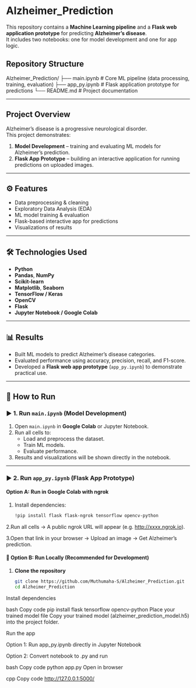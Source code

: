 # Alzheimer_Prediction

This repository contains a **Machine Learning pipeline** and a **Flask web application prototype** for predicting **Alzheimer’s disease**.  
It includes two notebooks: one for model development and one for app logic.

## Repository Structure
Alzheimer_Prediction/
├── main.ipynb       # Core ML pipeline (data processing, training, evaluation)
├── app_py.ipynb     # Flask application prototype for predictions
└── README.md        # Project documentation

---

##  Project Overview
Alzheimer’s disease is a progressive neurological disorder.  
This project demonstrates:  
1. **Model Development** – training and evaluating ML models for Alzheimer’s prediction.  
2. **Flask App Prototype** – building an interactive application for running predictions on uploaded images.  

---

## ⚙ Features
- Data preprocessing & cleaning  
- Exploratory Data Analysis (EDA)  
- ML model training & evaluation  
- Flask-based interactive app for predictions  
- Visualizations of results  

---

## 🛠 Technologies Used
- **Python**
- **Pandas**, **NumPy**
- **Scikit-learn**
- **Matplotlib**, **Seaborn**
- **TensorFlow / Keras**
- **OpenCV**
- **Flask**
- **Jupyter Notebook / Google Colab**

---

## 📊 Results
- Built ML models to predict Alzheimer’s disease categories.  
- Evaluated performance using accuracy, precision, recall, and F1-score.  
- Developed a **Flask web app prototype** (`app_py.ipynb`) to demonstrate practical use.  

---

## 🔧 How to Run

### ▶️ 1. Run `main.ipynb` (Model Development)
1. Open `main.ipynb` in **Google Colab** or Jupyter Notebook.  
2. Run all cells to:
   - Load and preprocess the dataset.  
   - Train ML models.  
   - Evaluate performance.  
3. Results and visualizations will be shown directly in the notebook.  

---

### ▶️ 2. Run `app_py.ipynb` (Flask App Prototype)

#### Option A: Run in **Google Colab** with ngrok
1. Install dependencies:
   ```bash
   !pip install flask flask-ngrok tensorflow opencv-python
2.Run all cells → A public ngrok URL will appear (e.g. http://xxxx.ngrok.io).

 3.Open that link in your browser → Upload an image → Get Alzheimer’s prediction.
#### 🚀 Option B: Run Locally (Recommended for Development)

1. **Clone the repository**
   ```bash
   git clone https://github.com/Muthumaha-S/Alzheimer_Prediction.git
   cd Alzheimer_Prediction
Install dependencies

bash
Copy code
pip install flask tensorflow opencv-python
Place your trained model file
Copy your trained model (alzheimer_prediction_model.h5) into the project folder.

Run the app

Option 1: Run app_py.ipynb directly in Jupyter Notebook

Option 2: Convert notebook to .py and run

bash
Copy code
python app.py
Open in browser

cpp
Copy code
http://127.0.0.1:5000/



